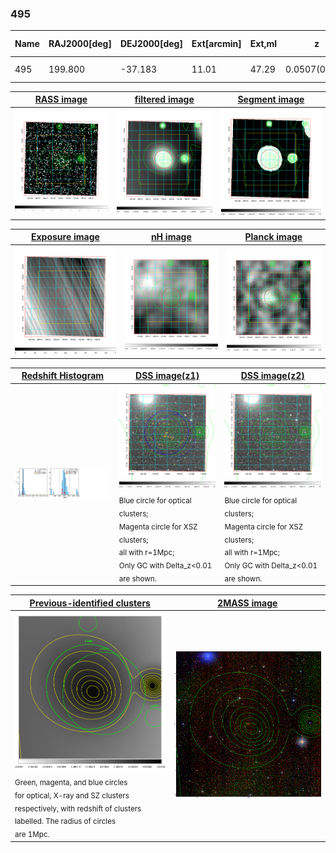 <div STYLE="page-break-after: always;"></div>

### 495

|Name|RAJ2000[deg]|DEJ2000[deg] |Ext[arcmin]| Ext,ml | z | z_src| C|GC(XSZ,Delta_z<0.01)| GC(OPT,Delta_z<0.01)|GC| R_sig[arcmin] | R500[arcmin] | R500[Mpc]| CRsig[c/s] | CR500[c/s] |L500[1E44 erg/s]|F500[1E-12 erg/s/cm^2]| M500[1E14 Msun]|Tx[keV]|Cnt_sig|Beta|Rc[arcmin]|Comment|Alias|
|---|---|---|---|---|---|------|---|--------|---------|----------|---|---|---|---|---|---|---|---|---|---|---|---|---|---|
|495| 199.800| -37.183| 11.01| 47.29| 0.0507(0.006)| z1, z_opt| S| -| A, N| A, N| 11.238| 11.192| 0.665| 0.175(0.054)| 0.175(0.054)| 0.177(0.030)| 2.907(0.488)| 0.88(0.08)| 2.01(0.11)| 65.6| 0.840(-0.167+0.113)| 10.246(-2.112+1.793)| -| t469|

|[RASS image](../image/495/495_img.pdf)|[filtered image](../image/495/495_fil.pdf)|[Segment image](../image/495/495_seg.pdf)|
|-------------------|--------------------|-------------------|
| <img src="../image/495/495_img.png" width="300">  | <img src="../image/495/495_fil.png" width="300">   | <img src="../image/495/495_seg.png" width="300">  |

|[Exposure image](../image/495/495_mex.pdf)| [nH image](../image/495/495_nh.pdf)| [Planck image](../image/495/495_p.pdf)|
|-------------------|--------------------|-------------------|
|<img src="../image/495/495_mex.png" width="300">   | <img src="../image/495/495_nh.png" width="300">    | <img src="../image/495/495_p.png" width="300"> |

|[Redshift Histogram](../image/495/495_zg.pdf) | [DSS image(z1)](../image/495/495_dss_z1.pdf)      |  [DSS image(z2)](../image/495/495_dss_z2.pdf)    |
|-------------------|--------------------|-------------------|
|<img src="../image/495/495_zg.png" width="300"> |<img src="../image/495/495_dss_z1.png" width="300"> <sub><br>Blue circle for optical clusters; <br>Magenta circle for XSZ clusters; <br>all with r=1Mpc; <br>Only GC with Delta_z<0.01 are shown. </sub>| <img src="../image/495/495_dss_z2.png" width="300"><sub><br>Blue circle for optical clusters; <br>Magenta circle for XSZ clusters; <br>all with r=1Mpc; <br>Only GC with Delta_z<0.01 are shown. </sub> |

|[Previous-identified clusters](../image/495/495_gc.pdf) | [2MASS image](../image/495/495_2mass.pdf)      |
|-------------------|-------------------|
|<img src=../image/495/495_gc.png width="300"> <br><sub>Green, magenta, and blue circles <br>for optical, X-ray and SZ clusters <br>respectively, with redshift of clusters <br>labelled. The radius of circles <br>are 1Mpc.</sub>|<img src="../image/495/495_2mass.png" width="300">  |




